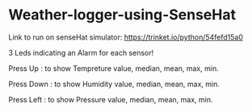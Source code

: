 # Weather-logger-using-SenseHat

Link to run on senseHat simulator: https://trinket.io/python/54fefd15a0 

3 Leds indicating an Alarm for each sensor!

Press Up   : to show Tempreture value, median, mean, max, min.

Press Down : to show Humidity   value, median, mean, max, min.

Press Left : to show Pressure   value, median, mean, max, min.
